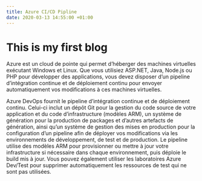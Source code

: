 ```yaml
---
title: Azure CI/CD Pipline
date: 2020-03-13 14:55:00 +01:00
---
```


# This is my first blog

Azure est un cloud de pointe  qui permet d’héberger des machines virtuelles exécutant Windows et Linux. Que vous utilisiez ASP.NET, Java, Node.js ou PHP pour développer des applications, vous devez disposer d’un pipeline d’intégration continue et de déploiement continu pour envoyer automatiquement vos modifications à ces machines virtuelles.

Azure DevOps fournit le pipeline d’intégration continue et de déploiement continu. Celui-ci inclut un dépôt Git pour la gestion du code source de votre application et du code d’infrastructure (modèles ARM), un système de génération pour la production de packages et d’autres artefacts de génération, ainsi qu’un système de gestion des mises en production pour la configuration d’un pipeline afin de déployer vos modifications via les environnements de développement, de test et de production. Le pipeline utilise des modèles ARM pour provisionner ou mettre à jour votre infrastructure si nécessaire dans chaque environnement, puis déploie le build mis à jour. Vous pouvez également utiliser les laboratoires Azure Dev/Test pour supprimer automatiquement les ressources de test qui ne sont pas utilisées.